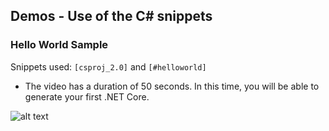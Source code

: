 ## Demos - Use of the C# snippets


### Hello World Sample

Snippets used: `[csproj_2.0]` and `[#helloworld]`

* The video has a duration of 50 seconds. In this time, you will be able to generate your first .NET Core.

![alt text](https://github.com/J0rgeSerran0/vscode-csharp-snippets/raw/master/videos/csproj_2_helloworld_snippet.gif "C# Snippets")